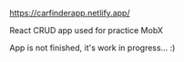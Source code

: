 https://carfinderapp.netlify.app/

React CRUD app used for practice MobX

App is not finished, it's work in progress... :)
